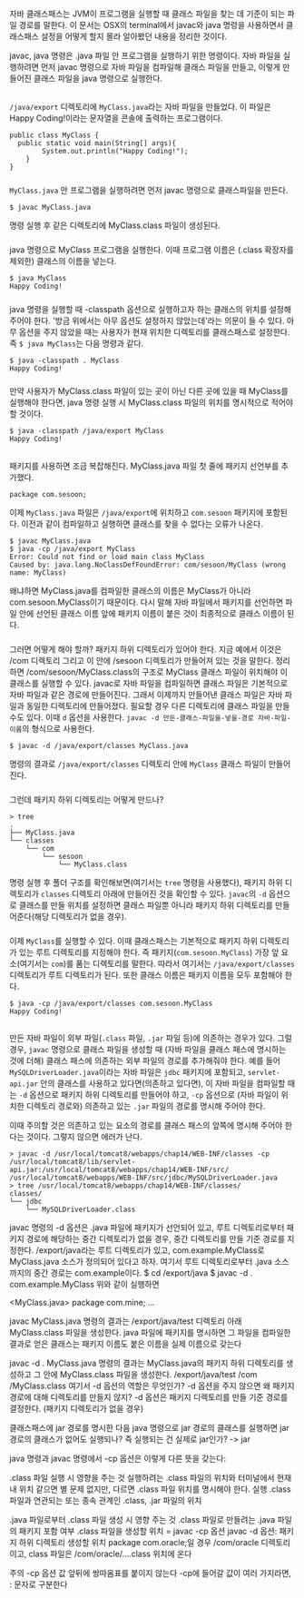 ##
###
자바 클래스패스는 JVM이 프로그램을 실행할 때 클래스 파일을 찾는 데 기준이 되는 파일 경로를 말한다.
이 문서는 OSX의 terminal에서 javac와 java 명령을 사용하면서 클래스패스 설정을 어떻게 할지 몰라 알아봤던 내용을 정리한 것이다.

javac, java 명령은 .java 파일 안 프로그램을 실행하기 위한 명령이다.
자바 파일을 실행하려면 먼저 javac 명령으로 자바 파일을 컴파일해 클래스 파일을 만들고, 이렇게 만들어진 클래스 파일을 java 명령으로 실행한다. 

##
###
`/java/export` 디렉토리에 `MyClass.java`라는 자바 파일을 만들었다. 이 파일은 Happy Coding!이라는 문자열을 콘솔에 출력하는 프로그램이다.

```
public class MyClass {
  public static void main(String[] args){
        System.out.println("Happy Coding!");
    }
}
```

###
`MyClass.java` 안 프로그램을 실행하려면 먼저 javac 명령으로 클래스파일을 만든다.
```
$ javac MyClass.java
```
명령 실행 후 같은 디렉토리에 MyClass.class 파일이 생성된다.

###
java 명령으로 MyClass 프로그램을 실행한다. 이때 프로그램 이름은 (.class 확장자를 제외한) 클래스의 이름을 넣는다.
```
$ java MyClass
Happy Coding!
```

###
java 명령을 실행할 때 -classpath 옵션으로 실행하고자 하는 클래스의 위치를 설정해주어야 한다. '방금 위에서는 아무 옵션도 설정하지 않았는데'라는 의문이 들 수 있다.
아무 옵션을 주지 않았을 때는 사용자가 현재 위치한 디렉토리를 클래스패스로 설정한다. 즉 `$ java MyClass`는 다음 명령과 같다.
```
$ java -classpath . MyClass
Happy Coding!
```

###
만약 사용자가 MyClass.class 파일이 있는 곳이 아닌 다른 곳에 있을 때 MyClass를 실행해야 한다면, java 명령 실행 시 MyClass.class 파일의 위치를 명시적으로 적어야 할 것이다.
```
$ java -classpath /java/export MyClass
Happy Coding!
```

##
###
패키지를 사용하면 조금 복잡해진다. MyClass.java 파일 첫 줄에 패키지 선언부를 추가했다.
```
package com.sesoon;
```
이제 `MyClass.java` 파일은 `/java/export`에 위치하고 `com.sesoon` 패키지에 포함된다. 이전과 같이 컴파일하고 실행하면 클래스를 찾을 수 없다는 오류가 나온다.
```
$ javac MyClass.java
$ java -cp /java/export MyClass
Error: Could not find or load main class MyClass
Caused by: java.lang.NoClassDefFoundError: com/sesoon/MyClass (wrong name: MyClass)
```
왜냐하면 MyClass.java를 컴파일한 클래스의 이름은 MyClass가 아니라 com.sesoon.MyClass이기 때문이다. 다시 말해 자바 파일에서 패키지를 선언하면 파일 안에 선언된 클래스 이름 앞에 패키지 이름이 붙은 것이 최종적으로 클래스 이름이 된다.

###
그러면 어떻게 해야 할까? 패키지 하위 디렉토리가 있어야 한다. 지금 예에서 이것은 /com 디렉토리 그리고 이 안에 /sesoon 디렉토리가 만들어져 있는 것을 말한다. 정리하면 /com/sesoon/MyClass.class의 구조로 MyClass 클래스 파일이 위치해야 이 클래스를 실행할 수 있다.
javac로 자바 파일을 컴파일하면 클래스 파일은 기본적으로 자바 파일과 같은 경로에 만들어진다. 그래서 이제까지 만들어낸 클래스 파일은 자바 파일과 동일한 디렉토리에 만들어졌다.
필요할 경우 다른 디렉토리에 클래스 파일을 만들 수도 있다. 이때 `d` 옵션을 사용한다. `javac -d 만든-클래스-파일을-넣을-경로 자바-파일-이름`의 형식으로 사용한다.
```
$ javac -d /java/export/classes MyClass.java
```
명령의 결과로 `/java/export/classes` 디렉토리 안에 `MyClass` 클래스 파일이 만들어진다.

###
그런데 패키지 하위 디렉토리는 어떻게 만드나?
```
> tree
.
├── MyClass.java
└── classes
    └── com
        └── sesoon
            └── MyClass.class
```
명령 실행 후 폴더 구조를 확인해보면(여기서는 `tree` 명령을 사용했다), 패키지 하위 디렉토리가 `classes` 디렉토리 아래에 만들어진 것을 확인할 수 있다.
`javac`의 `-d` 옵션으로 클래스를 만들 위치를 설정하면 클래스 파일뿐 아니라 패키지 하위 디렉토리를 만들어준다(해당 디렉토리가 없을 경우).

###
이제 `MyClass`를 실행할 수 있다. 이때 클래스패스는 기본적으로 패키지 하위 디렉토리가 있는 루트 디렉토리를 지정해야 한다. 즉 패키지(`com.sesoon.MyClass`) 가장 앞 요소(여기서는 `com`)를 품는 디렉토리를 말한다. 따라서 여기서는 `/java/export/classes` 디렉토리가 루트 디렉토리가 된다. 또한 클래스 이름은 패키지 이름을 모두 포함해야 한다.
```
$ java -cp /java/export/classes com.sesoon.MyClass
Happy Coding!
```

##
###
만든 자바 파일이 외부 파일(`.class` 파일, `.jar` 파일 등)에 의존하는 경우가 있다. 그럴 경우, `javac` 명령으로 클래스 파일을 생성할 때 (자바 파일을 클래스 패스에 명시하는 것에 더해) 클래스 패스에 의존하는 외부 파일의 경로를 추가해줘야 한다. 예를 들어 `MySQLDriverLoader.java`이라는 자바 파일은 `jdbc` 패키지에 포함되고, `servlet-api.jar` 안의 클래스를 사용하고 있다면(의존하고 있다면), 이 자바 파일을 컴파일할 때는 `-d` 옵션으로 패키지 하위 디렉토리를 만들어야 하고, `-cp` 옵션으로 (자바 파일이 위치한 디렉토리 경로와) 의존하고 있는 `.jar` 파일의 경로를 명시해 주어야 한다.

이때 주의할 것은 의존하고 있는 요소의 경로를 클래스 패스의 앞쪽에 명시해 주어야 한다는 것이다. 그렇지 않으면 에러가 난다.
```
> javac -d /usr/local/tomcat8/webapps/chap14/WEB-INF/classes -cp /usr/local/tomcat8/lib/servlet-api.jar:/usr/local/tomcat8/webapps/chap14/WEB-INF/src/ /usr/local/tomcat8/webapps/WEB-INF/src/jdbc/MySQLDriverLoader.java 
> tree /usr/local/tomcat8/webapps/chap14/WEB-INF/classes/
classes/
└── jdbc
    └── MySQLDriverLoader.class
```



javac 명령의 -d 옵션은 .java 파일에 패키지가 선언되어 있고, 루트 디렉토리로부터 패키지 경로에 해당하는 중간 디렉토리가 없을 경우, 중간 디렉토리를 만들 기준 경로를 지정한다.
/export/java라는 루트 디렉토리가 있고, com.example.MyClass로 MyClass.java 소스가 정의되어 있다고 하자. 여기서 루트 디렉토리로부터 .java 소스까지의 중간 경로는 com.example이다.
$ cd /export/java
$ javac -d . com.example.MyClass
위와 같이 실행하면 

<MyClass.java>
package com.mine;
...

javac MyClass.java 명령의 결과는 /export/java/test 디렉토리 아래 MyClass.class 파일을 생성한다.
java 파일에 패키지를 명시하면 그 파일을 컴파일한 결과로 얻은 클래스는 패키지 이름도 붙은 이름을 실제 이름으로 갖는다

javac -d . MyClass.java 명령의 결과는 MyClass.java의 패키지 하위 디렉토리를 생성하고 그 안에 MyClass.class 파일을 생성한다.
/export/java/test
 /com
  /MyClass.class
여기서 -d 옵션의 역할은 무엇인가? -d 옵션을 주지 않으면 왜 패키지 경로에 대해 디렉토리를 만들지 않지?
-d 옵션은 패키지 디렉토리를 만들 기준 경로를 결정한다. (패키지 디렉토리가 없을 경우)

클래스패스에 jar 경로를 명시한 다음 java 명령으로 jar 경로의 클래스를 실행하면 jar 경로의 클래스가 없어도 실행되나? 즉 실행되는 건 실제로 jar인가? -> jar


java 명령과 javac 명령에서 -cp 옵션은 이렇게 다른 뜻을 갖는다:

.class 파일 실행 시 영향을 주는 것
 실행하려는 .class 파일의 위치와 터미널에서 현재 내 위치
  같으면 별 문제 없지만, 다르면 .class 파일 위치를 명시해야 한다.
 실행 .class 파일과 연관되는 또는 종속 관계인 .class, .jar 파일의 위치

.java 파일로부터 .class 파일 생성 시 영향 주는 것
 .class 파일로 만들려는 .java 파일의 패키지 포함 여부
 .class 파일을 생성할 위치 = javac -cp 옵션
 javac -d 옵션: 패키지 하위 디렉토리 생성할 위치
 package com.oracle;일 경우 /com/oracle 디렉토리이고, class 파일은 /com/oracle/....class 위치에 온다

주의
 -cp 옵션 값 앞뒤에 쌍따옴표를 붙이지 않는다
 -cp에 들어갈 값이 여러 가지라면, : 문자로 구분한다
